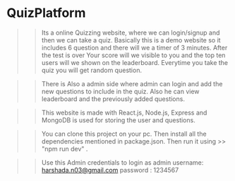 # QuizPlatform

>> Its a online Quizzing website, where we can login/signup and then we can take a quiz.
>> Basically this is a demo website so it includes 6 question and there will we a timer of 3 minutes.
>> After the test is over Your score will we visible to you and the top ten users will we shown on the leaderboard.
>> Everytime you take the quiz you will get random question.

>> There is Also a admin side where admin can login and add the new questions to include in the quiz.
>> Also he can view leaderboard and the previously added questions.

>>This website is made with React.js, Node.js, Express and  MongoDB is used for storing the user and questions.

>> You can clone this project on your pc.
>> Then install all the dependencies mentioned in package.json.
>> Then run it using >> "npm run dev" .

>> Use this Admin credentials to login as admin
   username: harshada.n03@gmail.com
   password : 1234567
